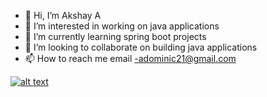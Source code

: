 - 👋 Hi, I’m Akshay A
- 👀 I’m interested in working on java applications
- 🌱 I’m currently learning spring boot projects
- 💞️ I’m looking to collaborate on building java applications 
- 📫 How to reach me email -adominic21@gmail.com

[![alt text][1.1]][1]


[1.1]: http://i.imgur.com/tXSoThF.png (twitter icon with padding)


[1]: http://www.twitter.com/@adominic21

